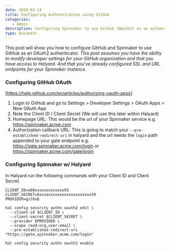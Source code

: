 ```yaml
---
date: 2019-03-14
title: Configuring Authentication using GitHub 
categories:
   - Admin
description: Configuring Spinnaker to use Github (OAuth2) as an authenticator (authn)
type: Document
---
```


This post will show you how to configure GitHub and Spinnaker to use GitHub as an OAuth2 authenticator.
_This post assumes you have the ability to modify developer settings for your GitHub organization and that you have access to Halyard.  And that you've already configured SSL and URL endpoints for your Spinnaker instance._

### Configuring GitHub OAuth
[https://help.github.com/en/articles/authorizing-oauth-apps]

1. Login to GitHub and go to Settings > Developer Settings > OAuth Apps > New OAuth App
2. Note the Client ID / Client Secret (We will use this later within Halyard)
3. Homepage URL: This would be the url of your Spinnaker service e.g. https://spinnaker.acme.com
4. Authorization callback URL: This is going to match your `--pre-established-redirect-uri` in halyard and the url needs the `login` path appended to your gate endpoint e.g. https://gate.spinnaker.acme.com/login  or https://spinnaker.acme.com/gate/login


### Configuring Spinnaker w/ Halyard

In Halyard run the following commands with your Client ID and Client Secret.

```shell
CLIENT_ID=a08xxxxxxxxxxxxx93
CLIENT_SECRET=6xxxaxxxxxxxxxxxxxxxxxxx59
PROVIDER=github

hal config security authn oauth2 edit \
  --client-id $CLIENT_ID \
  --client-secret $CLIENT_SECRET \
  --provider $PROVIDER \
  --scope read:org,user:email \
  --pre-established-redirect-uri "https://gate.spinnaker.acme.com/login"

hal config security authn oauth2 enable
```